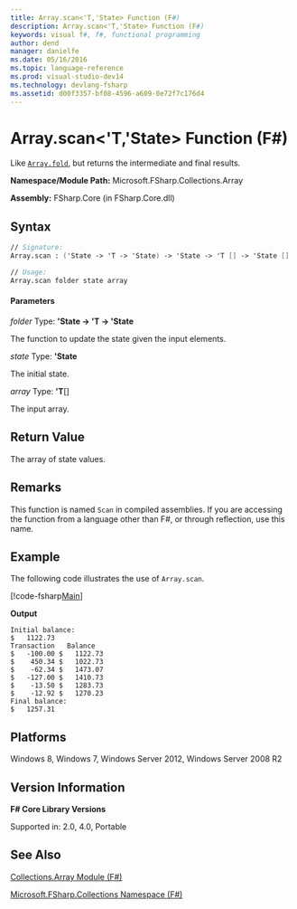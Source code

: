 ```yaml
---
title: Array.scan<'T,'State> Function (F#)
description: Array.scan<'T,'State> Function (F#)
keywords: visual f#, f#, functional programming
author: dend
manager: danielfe
ms.date: 05/16/2016
ms.topic: language-reference
ms.prod: visual-studio-dev14
ms.technology: devlang-fsharp
ms.assetid: d00f3357-bf08-4596-a609-0e72f7c176d4 
---
```


# Array.scan<'T,'State> Function (F#)

Like [`Array.fold`](https://msdn.microsoft.com/library/5ed9dd3b-3694-4567-94d0-fd9a24474e09), but returns the intermediate and final results.

**Namespace/Module Path:** Microsoft.FSharp.Collections.Array

**Assembly:** FSharp.Core (in FSharp.Core.dll)


## Syntax

```fsharp
// Signature:
Array.scan : ('State -> 'T -> 'State) -> 'State -> 'T [] -> 'State []

// Usage:
Array.scan folder state array
```

#### Parameters
*folder*
Type: **'State -&gt; 'T -&gt; 'State**


The function to update the state given the input elements.


*state*
Type: **'State**


The initial state.


*array*
Type: **'T**[[]](https://msdn.microsoft.com/library/def20292-9aae-4596-9275-b94e594f8493)


The input array.

## Return Value

The array of state values.

## Remarks
This function is named `Scan` in compiled assemblies. If you are accessing the function from a language other than F#, or through reflection, use this name.

## Example

The following code illustrates the use of `Array.scan`.

[!code-fsharp[Main](../../../samples/snippets/fsarrays/snippet35.fs)]

**Output**

```
Initial balance:
$   1122.73
Transaction   Balance
$   -100.00 $   1122.73
$    450.34 $   1022.73
$    -62.34 $   1473.07
$   -127.00 $   1410.73
$    -13.50 $   1283.73
$    -12.92 $   1270.23
Final balance:
$   1257.31
```

## Platforms
Windows 8, Windows 7, Windows Server 2012, Windows Server 2008 R2


## Version Information
**F# Core Library Versions**

Supported in: 2.0, 4.0, Portable

## See Also
[Collections.Array Module &#40;F&#35;&#41;](Collections.Array-Module-%5BFSharp%5D.md)

[Microsoft.FSharp.Collections Namespace &#40;F&#35;&#41;](Microsoft.FSharp.Collections-Namespace-%5BFSharp%5D.md)
